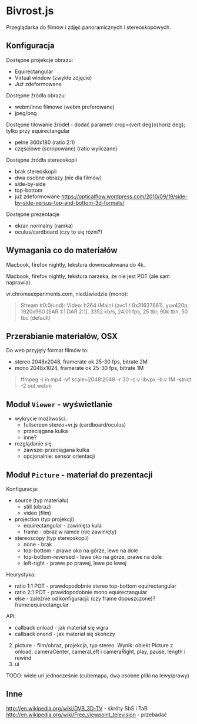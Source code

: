 Bivrost.js
==========

Przeglądarka do	filmów i zdjęć panoramicznych i stereoskopowych.


Konfiguracja
------------

Dostępne projekcje obrazu:
- Equirectangular
- Virtual window (zwykłe zdjęcie)
- Już zdeformowane

Dostępne źródła obrazu:
- webm/inne filmowe (webm preferowane)
- jpeg/png

Dostępne tilowanie źródeł - dodać parametr crop={vert deg}x{horiz deg}; tylko przy equirectangular
- pełne 360x180 (ratio 2:1)
- częściowe (scropowane) (ratio wyliczane)

Dostępne źródła stereoskopii
- brak stereoskopii
- dwa osobne obrazy (nie dla filmów)
- side-by-side
- top-bottom
- już zdeformowane
https://opticalflow.wordpress.com/2010/09/19/side-by-side-versus-top-and-bottom-3d-formats/

Dostępne prezentacje
- ekran normalny (ramka)
- oculus/cardboard (czy to się różni?)


Wymagania co do materiałów
--------------------------

Macbook, firefox nightly, tekstura downscalowana do 4k.

Macbook, firefox nightly, tekstura narzeka, że nie jest POT (ale sam naprawia).

vr.chromeexperiments.com, niedźwiedzie (mono):

> Stream #0:0(und): Video: h264 (Main) (avc1 / 0x31637661), yuv420p, 
> 1920x960 [SAR 1:1 DAR 2:1], 3352 kb/s, 24.01 fps, 25 tbr, 90k tbn, 50 tbc (default)


Przerabianie materiałów, OSX
----------------------------

Do web przyjęty format filmów to:
- stereo 2048x2048, framerate ok 25-30 fps, bitrate 2M
- mono 2048x1024, framerate ok 25-30 fps, bitrate 1M

> ffmpeg -i in.mp4 -vf scale=2048:2048 -r 30 -c:v libvpx -b:v 1M -strict -2 out.webm



Moduł `Viewer` - wyświetlanie
-----------------------------

- wykrycie możliwości:
	- fullscreen stereo+vr.js (cardboard/oculus)
	- przeciągana kulka
	- inne?
- rozglądanie się
	- zawsze: przeciągana kulka
	- opcjonalnie: sensor orientacji


Moduł `Picture` - materiał do prezentacji
-----------------------------------------

Konfiguracja:
- source (typ materiału)
	- still (obraz)
	- video (film)
- projection (typ projekcji)
	- equirectangular - zawinięta kula
	- frame - obraz w ramce (nie zawinięty)
- stereoscopy (typ stereoskopii)
	- none - brak
	- top-bottom - prawe oko na górze, lewe na dole
	- top-bottom-reversed - lewe oko na górze, prawe na dole
	- left-right - prawe po prawej, lewe po lewej

Heurystyka:
- ratio 1:1 POT - prawdopodobnie stereo top-bottom equirectangular
- ratio 2:1 POT - prawdopodobnie mono equirectangular
- else - zależnie od konfiguracji: (czy frame dopuszczone)?frame:equirectangular

API:
- callback onload - jak materiał się wgra
- callback onend - jak materiał się skończy

2. picture - film/obraz, projekcja, typ stereo.
 Wynik: obiekt Picture z onload, cameraCenter, cameraLeft i cameraRight, play, 
pause, length i rewind
3. ui

TODO: wiele uri jednocześnie (cubemapa, dwa osobne pliki na lewy/prawy)



Inne
----

http://en.wikipedia.org/wiki/DVB_3D-TV - skróty SbS i TaB
http://en.wikipedia.org/wiki/Free_viewpoint_television - przebadać